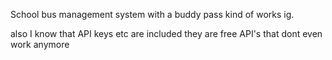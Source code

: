 School bus management system with a buddy pass kind of works ig.


also I know that API keys etc are included they are free API's that dont even work anymore
